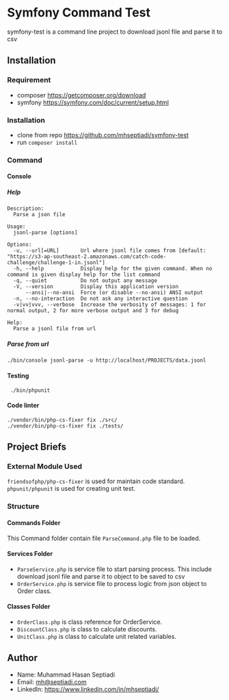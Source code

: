 
# Symfony Command Test

symfony-test is a command line project to download jsonl file and parse it to csv

## Installation

### Requirement
- composer https://getcomposer.org/download
- symfony https://symfony.com/doc/current/setup.html

### Installation
- clone from repo https://github.com/mhseptiadi/symfony-test
- run `composer install`

### Command

#### Console

##### Help
```shell
Description:
  Parse a json file

Usage:
  jsonl-parse [options]

Options:
  -u, --url[=URL]       Url where jsonl file comes from [default: "https://s3-ap-southeast-2.amazonaws.com/catch-code-challenge/challenge-1-in.jsonl"]
  -h, --help            Display help for the given command. When no command is given display help for the list command
  -q, --quiet           Do not output any message
  -V, --version         Display this application version
      --ansi|--no-ansi  Force (or disable --no-ansi) ANSI output
  -n, --no-interaction  Do not ask any interactive question
  -v|vv|vvv, --verbose  Increase the verbosity of messages: 1 for normal output, 2 for more verbose output and 3 for debug

Help:
  Parse a jsonl file from url
```

##### Parse from url
```shell
./bin/console jsonl-parse -u http://localhost/PROJECTS/data.jsonl
```

#### Testing 
```shell
 ./bin/phpunit
 ```

#### Code linter
```shell
./vendor/bin/php-cs-fixer fix ./src/
./vendor/bin/php-cs-fixer fix ./tests/
```

## Project Briefs

### External Module Used
`friendsofphp/php-cs-fixer` is used for maintain code standard.
`phpunit/phpunit` is used for creating unit test.

### Structure 
#### Commands Folder
This Command folder contain file `ParseCommand.php` file to be loaded.
#### Services Folder
- `ParseService.php` is service file to start parsing process. This include download jsonl file and parse it to object to be saved to csv
- `OrderService.php` is service file to process logic from json object to Order class.
#### Classes Folder
- `OrderClass.php` is class reference for OrderService.
- `DiscountClass.php` is class to calculate discounts.
- `UnitClass.php` is class to calculate unit related variables.

## Author
- Name: Muhammad Hasan Septiadi
- Email: mh@septiadi.com
- LinkedIn: https://www.linkedin.com/in/mhseptiadi/
